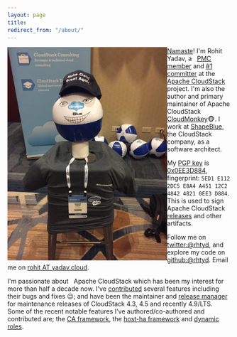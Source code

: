 ```yaml
---
layout: page
title:
redirect_from: "/about/"
---
```

<a href="/assets/pic.jpg"><img align="left" src="/assets/pic.jpg" style="max-width:360px"/></a>
[Namaste](http://en.wikipedia.org/wiki/Namaste)! I'm Rohit Yadav, a
<span class="logo apache">&nbsp;</span>
[PMC](http://www.apache.org/foundation/governance/pmcs.html)
[member](https://cloudstack.apache.org/who.html)
and [#1 committer](https://github.com/apache/cloudstack/graphs/contributors)
at the <span class="logo acs">&nbsp;</span> [Apache CloudStack](http://cloudstack.apache.org)
project. I'm also the author and primary maintainer of Apache CloudStack
[CloudMonkey](http://github.com/apache/cloudstack-cloudmonkey):monkey_face:. I work at
[ShapeBlue](http://shapeblue.com), the CloudStack company, as a software
architect.

My [PGP key](/gpg.pub) is [0x0EE3D884](https://pgp.mit.edu/pks/lookup?op=vindex&fingerprint=on&exact=on&search=0x5ED1E1122DC5E8A4A45112C2484248210EE3D884),
fingerprint: `5ED1 E112 2DC5 E8A4 A451 12C2 4842 4821 0EE3 D884`.
This is used to sign Apache CloudStack [releases](https://www.apache.org/dist/cloudstack/releases/)
and other artifacts.

Follow me on [twitter:@rhtyd](https://twitter.com/rhtyd), and explore my code on [github:@rhtyd](https://github.com/rhtyd).
Email me on [rohit AT yadav.cloud](mailto:{{site.email}}?subject=Hi).

I'm passionate about <span class="logo acs">&nbsp;</span> Apache CloudStack which has been my interest for more than
half a decade now. I've [contributed](https://github.com/apache/cloudstack/commits?author=rhtyd)
several features including their bugs and fixes :wink:; and have been the
maintainer and [release manager](https://github.com/apache/cloudstack/tags)
for maintenance releases of CloudStack 4.3, 4.5
and recently 4.9/LTS. Some of the recent notable features I've
authored/co-authored and contributed are; the [CA framework](https://cwiki.apache.org/confluence/display/CLOUDSTACK/Secure+Agent+Communications),
the [host-ha framework](https://cwiki.apache.org/confluence/display/CLOUDSTACK/Host+HA) and
[dynamic roles](https://cwiki.apache.org/confluence/display/CLOUDSTACK/Dynamic+Role+Based+API+Access+Checker+for+CloudStack).

<!--
In the past, I've contributed to other opensource projects such as
[VLC/VLC-android](http://git.videolan.org/?p=vlc%2Fvlc-android.git&a=search&h=HEAD&st=author&s=Rohit+Yadav),
[VLMC](http://trac.videolan.org/vlmc) and a
[few](http://cgit.haiku-os.org/haiku/commit/?id=hrev39379)
[patches](http://cgit.haiku-os.org/haiku/commit/?id=hrev39378) to HaikuOS.
-->

